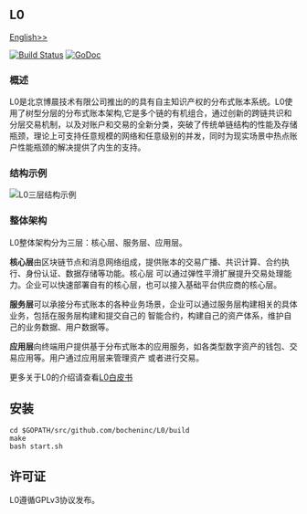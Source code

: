 ## L0

[English>>](https://github.com/bocheninc/L0/blob/master/README-en.md)

[![Build Status](https://travis-ci.org/bocheninc/L0.svg?branch=master)](https://travis-ci.org/bocheninc/L0)
[![GoDoc](https://godoc.org/github.com/bocheninc/L0?status.svg)](https://godoc.org/github.com/bocheninc/L0)

### 概述

L0是北京博晨技术有限公司推出的的具有自主知识产权的分布式账本系统。L0使用了树型分层的分布式账本架构,它是多个链的有机组合，通过创新的跨链共识和分层交易机制，以及对账户和交易的全新分类，突破了传统单链结构的性能及存储瓶颈，理论上可支持任意规模的网络和任意级别的并发，同时为现实场景中热点账户性能瓶颈的解决提供了内生的支持。

### 结构示例

![L0三层结构示例](http://bocheninc.com/static/images/jiegou.jpg)

### 整体架构

L0整体架构分为三层：核心层、服务层、应用层。

**核心层**由区块链节点和消息网络组成，提供账本的交易广播、共识计算、合约执行、身份认证、数据存储等功能。核心层
可以通过弹性平滑扩展提升交易处理能力。企业可以快速部署自有的核心层，也可以接入基础平台供应商的核心层。

**服务层**可以承接分布式账本的各种业务场景，企业可以通过服务层构建相关的具体业务，包括在服务层构建和提交自己的
智能合约，构建自己的资产体系，维护自己的业务数据、用户数据等。

**应用层**向终端用户提供基于分布式账本的应用服务，如各类型数字资产的钱包、交易应用等。用户通过应用层来管理资产
或者进行交易。

更多关于L0的介绍请查看[L0白皮书](http://bocheninc.com/l0.pdf)

## 安装

```
cd $GOPATH/src/github.com/bocheninc/L0/build
make
bash start.sh
```

## 许可证

L0遵循GPLv3协议发布。

